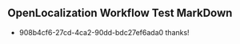 ## OpenLocalization Workflow Test MarkDown

* 908b4cf6-27cd-4ca2-90dd-bdc27ef6ada0 
thanks!



<!--HONumber=Jan16_HO3-->
